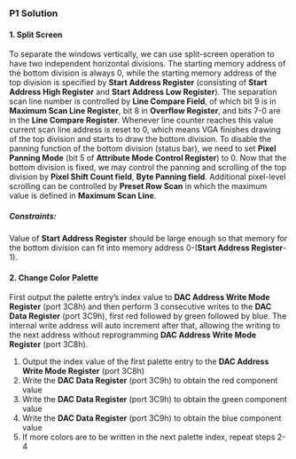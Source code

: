 ### P1 Solution

#### 1. Split Screen
To separate the windows vertically, we can use split-screen operation to have two independent horizontal divisions. The starting memory address of the bottom division is always 0, while the starting memory address of the top division is specified by __Start Address Register__ (consisting of __Start Address High Register__ and __Start Address Low Register__). The separation scan line number is controlled by __Line Compare Field__, of which bit 9 is in __Maximum Scan Line Register__, bit 8 in __Overflow Register__, and bits 7-0 are in the __Line Compare Register__. Whenever line counter reaches this value current scan line address is reset to 0, which means VGA finishes drawing of the top division and starts to draw the bottom division. To disable the panning function of the bottom division (status bar), we need to set __Pixel Panning Mode__ (bit 5 of __Attribute Mode Control Register__) to 0. Now that the bottom division is fixed, we may control the panning and scrolling of the top division by __Pixel Shift Count field__, __Byte Panning field__. Additional pixel-level scrolling can be controlled by __Preset Row Scan__ in which the maximum value is defined in __Maximum Scan Line__.
##### Constraints:
Value of __Start Address Register__ should be large enough so that memory for the bottom division can fit into memory address 0-(__Start Address Register__-1).

#### 2. Change Color Palette
First output the palette entry’s index value to __DAC Address Write Mode Register__ (port 3C8h) and then perform 3 consecutive writes to the __DAC Data Register__ (port 3C9h), first red followed by green followed by blue. The internal write address will auto increment after that, allowing the writing to the next address without reprogramming __DAC Address Write Mode Register__ (port 3C8h).

1. Output the index value of the first palette entry to the __DAC Address Write Mode Register__ (port 3C8h)
1. Write the __DAC Data Register__ (port 3C9h) to obtain the red component value
1. Write the __DAC Data Register__ (port 3C9h) to obtain the green component value
1. Write the __DAC Data Register__ (port 3C9h) to obtain the blue component value
1. If more colors are to be written in the next palette index, repeat steps 2-4
